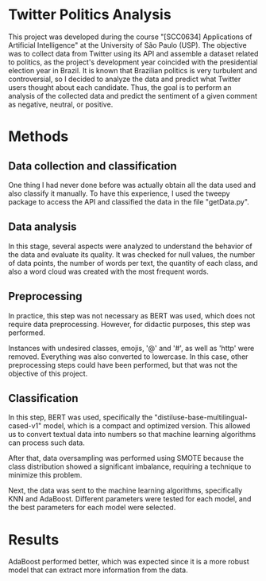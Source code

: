 # Twitter Politics Analysis

This project was developed during the course "[SCC0634] Applications of Artificial Intelligence" at the University of São Paulo (USP). The objective was to collect data from Twitter using its API and assemble a dataset related to politics, as the project's development year coincided with the presidential election year in Brazil. It is known that Brazilian politics is very turbulent and controversial, so I decided to analyze the data and predict what Twitter users thought about each candidate. Thus, the goal is to perform an analysis of the collected data and predict the sentiment of a given comment as negative, neutral, or positive.

# Methods

## Data collection and classification

One thing I had never done before was actually obtain all the data used and also classify it manually. To have this experience, I used the tweepy package to access the API and classified the data in the file "getData.py".

## Data analysis

In this stage, several aspects were analyzed to understand the behavior of the data and evaluate its quality. It was checked for null values, the number of data points, the number of words per text, the quantity of each class, and also a word cloud was created with the most frequent words.

## Preprocessing

In practice, this step was not necessary as BERT was used, which does not require data preprocessing. However, for didactic purposes, this step was performed.

Instances with undesired classes, emojis, '@' and '#', as well as 'http' were removed. Everything was also converted to lowercase. In this case, other preprocessing steps could have been performed, but that was not the objective of this project.

## Classification

In this step, BERT was used, specifically the "distiluse-base-multilingual-cased-v1" model, which is a compact and optimized version. This allowed us to convert textual data into numbers so that machine learning algorithms can process such data.

After that, data oversampling was performed using SMOTE because the class distribution showed a significant imbalance, requiring a technique to minimize this problem.

Next, the data was sent to the machine learning algorithms, specifically KNN and AdaBoost. Different parameters were tested for each model, and the best parameters for each model were selected.

# Results

AdaBoost performed better, which was expected since it is a more robust model that can extract more information from the data.
